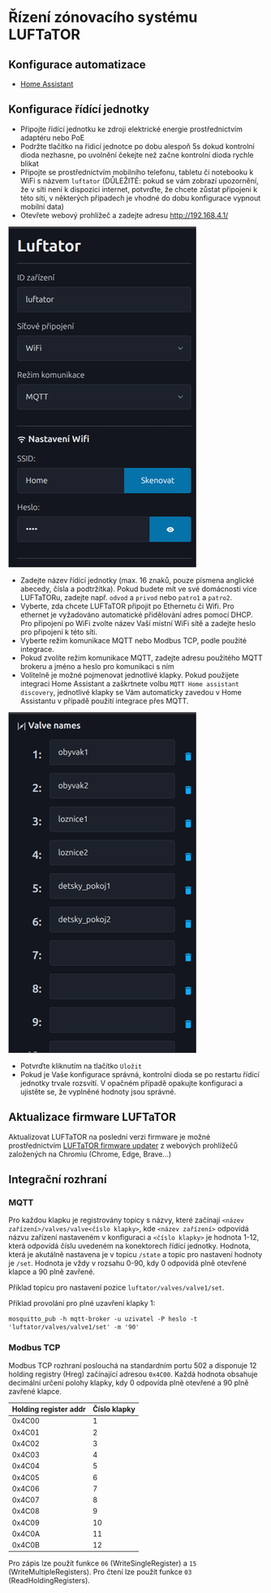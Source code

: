 # Řízení zónovacího systému LUFTaTOR

## Konfigurace automatizace

- [Home Assistant](homeassistant)

## Konfigurace řídící jednotky

- Připojte řídící jednotku ke zdroji elektrické energie prostřednictvím adaptéru nebo PoE
- Podržte tlačítko na řídicí jednotce po dobu alespoň 5s dokud kontrolní dioda nezhasne, po uvolnění čekejte než začne kontrolní dioda rychle blikat
- Připojte se prostřednictvím mobilního telefonu, tabletu či notebooku k WiFi s názvem `luftator` (DŮLEŽITÉ: pokud se vám zobrazí upozornění, že v síti není k dispozici internet, potvrďte, že chcete zůstat připojeni k této síti, v některých případech je vhodné do dobu konfigurace vypnout mobilní data)
- Otevřete webový prohlížeč a zadejte adresu http://192.168.4.1/

![LUFTaTOR UI](imgs/luftator-ui.png)

- Zadejte název řídící jednotky (max. 16 znaků, pouze písmena anglické abecedy, čísla a podtržítka). Pokud budete mít ve své domácnosti více LUFTaTORu, zadejte např. `odvod` a `privod` nebo `patro1` a `patro2`.
- Vyberte, zda chcete LUFTaTOR připojit po Ethernetu či Wifi. Pro ethernet je vyžadováno automatické přidělování adres pomocí DHCP. Pro připojení po WiFi zvolte název Vaší místní WiFi sítě a zadejte heslo pro připojení k této síti.
- Vyberte režim komunikace MQTT nebo Modbus TCP, podle použité integrace.
- Pokud zvolíte režim komunikace MQTT, zadejte adresu použitého MQTT brokeru a jméno a heslo pro komunikaci s ním
- Volitelně je možné pojmenovat jednotlivé klapky. Pokud použijete integraci Home Assistant a zaškrtnete volbu `MQTT Home assistant discovery`, jednotlivé klapky se Vám automaticky zavedou v Home Assistantu v případě použití integrace přes MQTT.

![LUFTaTOR UI](imgs/luftator-valves.png)

- Potvrďte kliknutím na tlačítko `Uložit`
- Pokud je Vaše konfigurace správná, kontrolní dioda se po restartu řídící jednotky trvale rozsvítí. V opačném případě opakujte konfiguraci a ujistěte se, že vyplněné hodnoty jsou správné.

## Aktualizace firmware LUFTaTOR

Aktualizovat LUFTaTOR na poslední verzi firmware je možné prostřednictvím [LUFTaTOR firmware updater](https://cloud.luftuj.cz/luftator/) z webových prohlížečů založených na Chromiu (Chrome, Edge, Brave...)

## Integrační rozhraní

### MQTT

Pro každou klapku je registrovány topicy s názvy, které začínají `<název zařízení>/valves/valve<číslo klapky>`, kde `<název zařízení>` odpovídá názvu zařízení nastaveném v konfiguraci a `<číslo klapky>` je hodnota 1-12, která odpovídá číslu uvedeném na konektorech řídící jednotky.
Hodnota, která je akutálně nastavena je v topicu `/state` a topic pro nastavení hodnoty je `/set`. Hodnota je vždy v rozsahu 0-90, kdy 0 odpovídá plně otevřené klapce a 90 plně zavřené.

Příklad topicu pro nastavení pozice `luftator/valves/valve1/set`.

Příklad provolání pro plné uzavření klapky 1:

```
mosquitto_pub -h mqtt-broker -u uzivatel -P heslo -t 'luftator/valves/valve1/set' -m '90'
```

### Modbus TCP

Modbus TCP rozhraní poslouchá na standardním portu 502 a disponuje 12 holding registry (Hreg) začínající adresou `0x4C00`. Každá hodnota obsahuje decimální určení polohy klapky, kdy 0 odpovída plně otevřené a 90 plně zavřené klapce.

| Holding register addr | Číslo klapky |
|-----------------------|--------------|
| 0x4C00                | 1            |
| 0x4C01                | 2            |
| 0x4C02                | 3            |
| 0x4C03                | 4            |
| 0x4C04                | 5            |
| 0x4C05                | 6            |
| 0x4C06                | 7            |
| 0x4C07                | 8            |
| 0x4C08                | 9            |
| 0x4C09                | 10           |
| 0x4C0A                | 11           |
| 0x4C0B                | 12           |

Pro zápis lze použít funkce `06` (WriteSingleRegister) a `15` (WriteMultipleRegisters).
Pro čtení lze použít funkce `03` (ReadHoldingRegisters).

